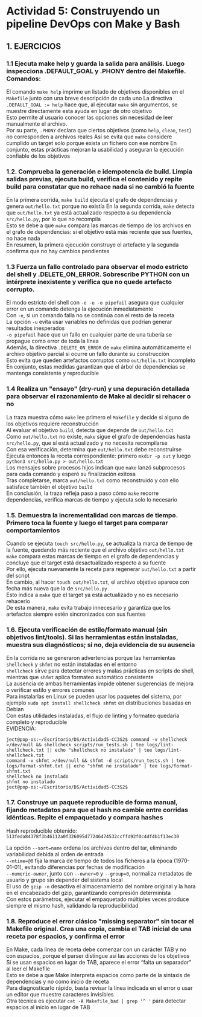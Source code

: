# Actividad 5: Construyendo un pipeline DevOps con Make y Bash

## 1. EJERCICIOS 

### 1.1 Ejecuta make help y guarda la salida para análisis. Luego inspecciona .DEFAULT_GOAL y .PHONY dentro del Makefile. Comandos:
El comando `make help` imprime un listado de objetivos disponibles en el `Makefile` junto con una breve descripción de cada uno
La directiva `.DEFAULT_GOAL := help` hace que, al ejecutar `make` sin argumentos, se muestre directamente esta ayuda en lugar de otro objetivo  
Esto permite al usuario conocer las opciones sin necesidad de leer manualmente el archivo.  
Por su parte, `.PHONY` declara que ciertos objetivos (como `help`, `clean`, `test`) no corresponden a archivos reales 
Así se evita que `make` considere cumplido un target solo porque exista un fichero con ese nombre
En conjunto, estas prácticas mejoran la usabilidad y aseguran la ejecución confiable de los objetivos

### 1.2. Comprueba la generación e idempotencia de build. Limpia salidas previas, ejecuta build, verifica el contenido y repite build para constatar que no rehace nada si no cambió la fuente
En la primera corrida, `make build` ejecuta el grafo de dependencias y genera `out/hello.txt` porque no existía
En la segunda corrida, `make` detecta que `out/hello.txt` ya está actualizado respecto a su dependencia `src/hello.py`, por lo que no recompila  
Esto se debe a que `make` compara las marcas de tiempo de los archivos en el grafo de dependencias: si el objetivo está más reciente que sus fuentes, no hace nada  
En resumen, la primera ejecución construye el artefacto y la segunda confirma que no hay cambios pendientes

### 1.3 Fuerza un fallo controlado para observar el modo estricto del shell y .DELETE_ON_ERROR. Sobrescribe PYTHON con un intérprete inexistente y verifica que no quede artefacto corrupto.
El modo estricto del shell con `-e -u -o pipefail` asegura que cualquier error en un comando detenga la ejecución inmediatamente  
Con `-e`, si un comando falla no se continúa con el resto de la receta  
La opción `-u` evita usar variables no definidas que podrían generar resultados inesperados  
`-o pipefail` hace que un fallo en cualquier parte de una tubería se propague como error de toda la línea  
Además, la directiva `.DELETE_ON_ERROR` de `make` elimina automáticamente el archivo objetivo parcial si ocurre un fallo durante su construcción  
Esto evita que queden artefactos corruptos como `out/hello.txt` incompleto  
En conjunto, estas medidas garantizan que el árbol de dependencias se mantenga consistente y reproducible  

### 1.4 Realiza un "ensayo" (dry-run) y una depuración detallada para observar el razonamiento de Make al decidir si rehacer o no
La traza muestra cómo `make` lee primero el `Makefile` y decide si alguno de los objetivos requiere reconstrucción  
Al evaluar el objetivo `build`, detecta que depende de `out/hello.txt`  
Como `out/hello.txt` no existe, `make` sigue el grafo de dependencias hasta `src/hello.py`, que sí está actualizado y no necesita recompilarse  
Con esa verificación, determina que `out/hello.txt` debe reconstruirse  
Ejecuta entonces la receta correspondiente: primero `mkdir -p out` y luego `python3 src/hello.py > out/hello.txt`  
Los mensajes sobre procesos hijos indican que `make` lanzó subprocesos para cada comando y esperó su finalización exitosa  
Tras completarse, marca `out/hello.txt` como reconstruido y con ello satisface también el objetivo `build`  
En conclusión, la traza refleja paso a paso cómo `make` recorre dependencias, verifica marcas de tiempo y ejecuta solo lo necesario  

### 1.5. Demuestra la incrementalidad con marcas de tiempo. Primero toca la fuente y luego el target para comparar comportamientos
Cuando se ejecuta `touch src/hello.py`, se actualiza la marca de tiempo de la fuente, quedando más reciente que el archivo objetivo `out/hello.txt`  
`make` compara estas marcas de tiempo en el grafo de dependencias y concluye que el target está desactualizado respecto a su fuente  
Por ello, ejecuta nuevamente la receta para regenerar `out/hello.txt` a partir del script  
En cambio, al hacer `touch out/hello.txt`, el archivo objetivo aparece con fecha más nueva que la de `src/hello.py`  
Esto indica a `make` que el target ya está actualizado y no es necesario rehacerlo  
De esta manera, `make` evita trabajo innecesario y garantiza que los artefactos siempre estén sincronizados con sus fuentes  

### 1.6. Ejecuta verificación de estilo/formato manual (sin objetivos lint/tools). Si las herramientas están instaladas, muestra sus diagnósticos; si no, deja evidencia de su ausencia
En la corrida no se generaron advertencias porque las herramientas `shellcheck` y `shfmt` no están instaladas en el entorno  
`shellcheck` sirve para detectar errores y malas prácticas en scripts de shell, mientras que `shfmt` aplica formateo automático consistente  
La ausencia de ambas herramientas impide obtener sugerencias de mejora o verificar estilo y errores comunes  
Para instalarlas en Linux se pueden usar los paquetes del sistema, por ejemplo `sudo apt install shellcheck shfmt` en distribuciones basadas en Debian  
Con estas utilidades instaladas, el flujo de linting y formateo quedaría completo y reproducible  
EVIDENCIA:
```console
ject@pop-os:~/Escritorio/DS/Actividad5-CC3S2$ command -v shellcheck >/dev/null && shellcheck scripts/run_tests.sh | tee logs/lint-shellcheck.txt || echo "shellcheck no instalado" | tee logs/lint-shellcheck.txt
command -v shfmt >/dev/null && shfmt -d scripts/run_tests.sh | tee logs/format-shfmt.txt || echo "shfmt no instalado" | tee logs/format-shfmt.txt
shellcheck no instalado
shfmt no instalado
ject@pop-os:~/Escritorio/DS/Actividad5-CC3S2$ 
```

### 1.7. Construye un paquete reproducible de forma manual, fijando metadatos para que el hash no cambie entre corridas idénticas. Repite el empaquetado y compara hashes
Hash reproducible obtenido:  
`513feda84378f3b46112a0f326095d77246474532ccffd92f0c4df4b1f13ec30`  

La opción `--sort=name` ordena los archivos dentro del tar, eliminando variabilidad debida al orden de entrada  
`--mtime=@0` fija la marca de tiempo de todos los ficheros a la época (1970-01-01), evitando diferencias por fechas de modificación  
`--numeric-owner`, junto con `--owner=0` y `--group=0`, normaliza metadatos de usuario y grupo sin depender del sistema local  
El uso de `gzip -n` desactiva el almacenamiento del nombre original y la hora en el encabezado del gzip, garantizando compresión determinista  
Con estos parámetros, ejecutar el empaquetado múltiples veces produce siempre el mismo hash, validando la reproducibilidad  

### 1.8. Reproduce el error clásico "missing separator" sin tocar el Makefile original. Crea una copia, cambia el TAB inicial de una receta por espacios, y confirma el error

En Make, cada línea de receta debe comenzar con un carácter TAB y no con espacios, porque el parser distingue así las acciones de los objetivos  
Si se usan espacios en lugar de TAB, aparece el error “falta un separador” al leer el Makefile  
Esto se debe a que Make interpreta espacios como parte de la sintaxis de dependencias y no como inicio de receta  
Para diagnosticarlo rápido, basta revisar la línea indicada en el error o usar un editor que muestre caracteres invisibles  
Otra técnica es ejecutar `cat -A Makefile_bad | grep '^ '` para detectar espacios al inicio en lugar de TAB  

